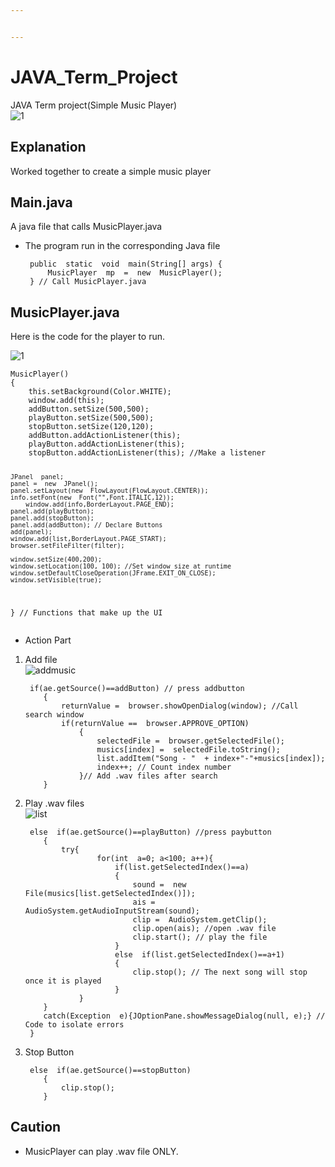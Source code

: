 ```yaml
---


---
```


<h1 id="java_term_project">JAVA_Term_Project</h1>
<p>JAVA Term project(Simple Music Player)<br>
<img src="https://user-images.githubusercontent.com/44791701/48841342-7feeb480-edd4-11e8-81a5-baf1ca53bd55.JPG" alt="1"></p>
<h2 id="explanation">Explanation</h2>
<p>Worked together to create a simple music player</p>
<h2 id="main.java">Main.java</h2>
<p>A java file that calls MusicPlayer.java</p>
<ul>
<li>
<p>The program run in the corresponding Java file</p>
<pre><code> public  static  void  main(String[] args) {
     MusicPlayer  mp  =  new  MusicPlayer();
 } // Call MusicPlayer.java
</code></pre>
</li>
</ul>
<h2 id="musicplayer.java">MusicPlayer.java</h2>
<p>Here is the code for the player to run.</p>
<p><img src="https://user-images.githubusercontent.com/44791701/48841342-7feeb480-edd4-11e8-81a5-baf1ca53bd55.JPG" alt="1"></p>
<pre><code>MusicPlayer()
{
    this.setBackground(Color.WHITE);
    window.add(this);
    addButton.setSize(500,500);
    playButton.setSize(500,500);
    stopButton.setSize(120,120);
    addButton.addActionListener(this);
    playButton.addActionListener(this);
    stopButton.addActionListener(this); //Make a listener
    
    JPanel  panel;
    panel =  new  JPanel();
    panel.setLayout(new  FlowLayout(FlowLayout.CENTER));
    info.setFont(new  Font("",Font.ITALIC,12));
	    window.add(info,BorderLayout.PAGE_END);
    panel.add(playButton);
    panel.add(stopButton);
    panel.add(addButton); // Declare Buttons 
    add(panel);
    window.add(list,BorderLayout.PAGE_START);
    browser.setFileFilter(filter);

    window.setSize(400,200);
    window.setLocation(100, 100); //Set window size at runtime
    window.setDefaultCloseOperation(JFrame.EXIT_ON_CLOSE);
    window.setVisible(true);
} // Functions that make up the UI
</code></pre>
<ul>
<li>Action Part</li>
</ul>
<ol>
<li>
<p>Add file<br>
<img src="https://user-images.githubusercontent.com/44791701/48841387-a3196400-edd4-11e8-94e1-122bc32ccab5.JPG" alt="addmusic"></p>
<pre><code> if(ae.getSource()==addButton) // press addbutton
 	{
 		returnValue =  browser.showOpenDialog(window); //Call search window
 		if(returnValue ==  browser.APPROVE_OPTION)
 			{
 				selectedFile =  browser.getSelectedFile();
 				musics[index] =  selectedFile.toString();
 				list.addItem("Song - "  + index+"-"+musics[index]);
 				index++; // Count index number
 			}// Add .wav files after search
 	}
</code></pre>
</li>
<li>
<p>Play .wav files<br>
<img src="https://user-images.githubusercontent.com/44791701/48841424-be846f00-edd4-11e8-8557-f20805a978ea.jpg" alt="list"></p>
<pre><code> else  if(ae.getSource()==playButton) //press paybutton
 	{
 		try{
 				for(int  a=0; a&lt;100; a++){
 					if(list.getSelectedIndex()==a)
 					{
 						sound =  new  File(musics[list.getSelectedIndex()]);
 						ais =  AudioSystem.getAudioInputStream(sound);
 						clip =  AudioSystem.getClip();
 						clip.open(ais); //open .wav file
 						clip.start(); // play the file
 					}
 					else  if(list.getSelectedIndex()==a+1)
 					{
 						clip.stop(); // The next song will stop once it is played
 					}
 			}
 	}
 	catch(Exception  e){JOptionPane.showMessageDialog(null, e);} // Code to isolate errors
 }
</code></pre>
</li>
<li>
<p>Stop Button</p>
<pre><code> else  if(ae.getSource()==stopButton)
 	{
 		clip.stop();
 	}
</code></pre>
</li>
</ol>
<h2 id="caution">Caution</h2>
<ul>
<li>MusicPlayer can play .wav file ONLY.</li>
</ul>


